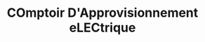 ---
title: "COmptoir D'Approvisionnement eLECtrique"
url: /libreville/comptoir-dapprovisionnement-electrique/
shop: grand magasin
---